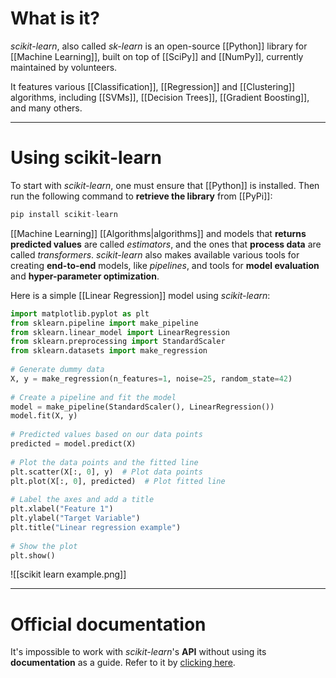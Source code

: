 # What is it?

*scikit-learn*, also called *sk-learn* is an open-source [[Python]] library for [[Machine Learning]], built on top of [[SciPy]] and [[NumPy]], currently maintained by volunteers.

It features various [[Classification]], [[Regression]] and [[Clustering]] algorithms, including [[SVMs]], [[Decision Trees]], [[Gradient Boosting]], and many others.
___
# Using scikit-learn

To start with *scikit-learn*, one must ensure that [[Python]] is installed. Then run the following command to **retrieve the library** from [[PyPi]]:

```python
pip install scikit-learn
```

[[Machine Learning]] [[Algorithms|algorithms]] and models that **returns predicted values** are called *estimators*, and the ones that **process data** are called *transformers*.
*scikit-learn* also makes available various tools for creating **end-to-end** models, like *pipelines*, and tools for **model evaluation** and **hyper-parameter optimization**.

Here is a simple [[Linear Regression]] model using *scikit-learn*:

```python
import matplotlib.pyplot as plt  
from sklearn.pipeline import make_pipeline  
from sklearn.linear_model import LinearRegression  
from sklearn.preprocessing import StandardScaler  
from sklearn.datasets import make_regression  
  
# Generate dummy data  
X, y = make_regression(n_features=1, noise=25, random_state=42)  
  
# Create a pipeline and fit the model  
model = make_pipeline(StandardScaler(), LinearRegression())  
model.fit(X, y)  
  
# Predicted values based on our data points  
predicted = model.predict(X)  
  
# Plot the data points and the fitted line  
plt.scatter(X[:, 0], y)  # Plot data points  
plt.plot(X[:, 0], predicted)  # Plot fitted line  
  
# Label the axes and add a title  
plt.xlabel("Feature 1")  
plt.ylabel("Target Variable")  
plt.title("Linear regression example")  
  
# Show the plot  
plt.show()
```

![[scikit learn example.png]]

___
# Official documentation

It's impossible to work with *scikit-learn*'s **API** without using its **documentation** as a guide. Refer to it by [clicking here](https://scikit-learn.org/stable/modules/classes.html).